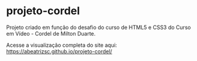 # projeto-cordel
Projeto criado em função do desafio do curso de HTML5 e CSS3 do Curso em Vídeo - Cordel de Milton Duarte.

Acesse a visualização completa do site aqui: https://abeatrizsc.github.io/projeto-cordel/
